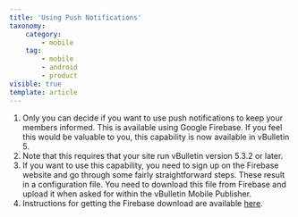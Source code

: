 ```yaml
---
title: 'Using Push Notifications'
taxonomy:
    category:
        - mobile
    tag:
        - mobile
        - android
        - product
visible: true
template: article
---
```


1. Only you can decide if you want to use push notifications to keep your members informed. This is available using Google Firebase. If you feel this would be valuable to you, this capability is now available in vBulletin 5. 
1. Note that this requires that your site run vBulletin version 5.3.2 or later.
1. If you want to use this capability, you need to sign up on the Firebase website and go through some fairly straightforward steps. These result in a configuration file. You need to download this file from Firebase and upload it when asked for within the vBulletin Mobile Publisher.
1. Instructions for getting the Firebase download are available [here](https://firebase.google.com/docs/android/setup#manually_add_firebase). 